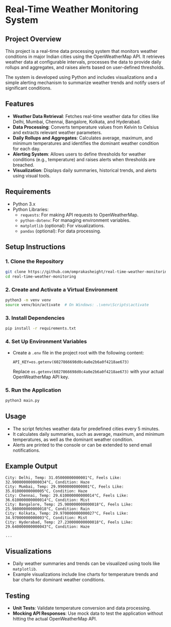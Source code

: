 # Real-Time Weather Monitoring System

## Project Overview
This project is a real-time data processing system that monitors weather conditions in major Indian cities using the OpenWeatherMap API. It retrieves weather data at configurable intervals, processes the data to provide daily rollups and aggregates, and raises alerts based on user-defined thresholds.

The system is developed using Python and includes visualizations and a simple alerting mechanism to summarize weather trends and notify users of significant conditions.

## Features
- **Weather Data Retrieval**: Fetches real-time weather data for cities like Delhi, Mumbai, Chennai, Bangalore, Kolkata, and Hyderabad.
- **Data Processing**: Converts temperature values from Kelvin to Celsius and extracts relevant weather parameters.
- **Daily Rollups and Aggregates**: Calculates average, maximum, and minimum temperatures and identifies the dominant weather condition for each day.
- **Alerting System**: Allows users to define thresholds for weather conditions (e.g., temperature) and raises alerts when thresholds are breached.
- **Visualization**: Displays daily summaries, historical trends, and alerts using visual tools.

## Requirements
- Python 3.x
- Python Libraries:
  - `requests`: For making API requests to OpenWeatherMap.
  - `python-dotenv`: For managing environment variables.
  - `matplotlib` (optional): For visualizations.
  - `pandas` (optional): For data processing.

## Setup Instructions

### 1. Clone the Repository
```bash
git clone https://github.com/omprakasheight/real-time-weather-monitoring.git
cd real-time-weather-monitoring
```

### 2. Create and Activate a Virtual Environment
```bash
python3 -m venv venv
source venv/bin/activate  # On Windows: .\venv\Scripts\activate
```

### 3. Install Dependencies
```bash
pip install -r requirements.txt
```

### 4. Set Up Environment Variables
- Create a `.env` file in the project root with the following content:
  ```
  API_KEY=os.getenv(6027866698d0c4a0e2b6a0f4218ae673)
  ```
  Replace `os.getenv(6027866698d0c4a0e2b6a0f4218ae673)` with your actual OpenWeatherMap API key.

### 5. Run the Application
```bash
python3 main.py
```

## Usage
- The script fetches weather data for predefined cities every 5 minutes.
- It calculates daily summaries, such as average, maximum, and minimum temperatures, as well as the dominant weather condition.
- Alerts are printed to the console or can be extended to send email notifications.

## Example Output
```
City: Delhi, Temp: 31.05000000000001°C, Feels Like: 32.900000000000034°C, Condition: Haze
City: Mumbai, Temp: 29.99000000000001°C, Feels Like: 35.01000000000005°C, Condition: Haze
City: Chennai, Temp: 29.610000000000014°C, Feels Like: 36.610000000000014°C, Condition: Mist
City: Bangalore, Temp: 25.980000000000018°C, Feels Like: 25.980000000000018°C, Condition: Rain
City: Kolkata, Temp: 29.970000000000027°C, Feels Like: 34.97000000000003°C, Condition: Mist
City: Hyderabad, Temp: 27.230000000000018°C, Feels Like: 29.640000000000043°C, Condition: Haze

...
```

## Visualizations
- Daily weather summaries and trends can be visualized using tools like `matplotlib`.
- Example visualizations include line charts for temperature trends and bar charts for dominant weather conditions.

## Testing
- **Unit Tests**: Validate temperature conversion and data processing.
- **Mocking API Responses**: Use mock data to test the application without hitting the actual OpenWeatherMap API.
